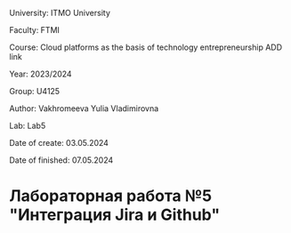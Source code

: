 University: ITMO University 

Faculty: FTMI

Course: Cloud platforms as the basis of technology entrepreneurship ADD link 

Year: 2023/2024 

Group: U4125 

Author: Vakhromeeva Yulia Vladimirovna

Lab: Lab5 

Date of create: 03.05.2024 

Date of finished: 07.05.2024

# Лабораторная работа №5 "Интеграция Jira и Github"
